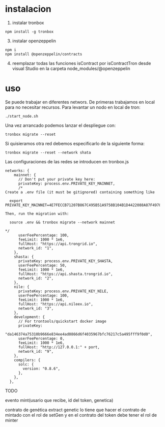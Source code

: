 # instalacion

1. instalar tronbox

```
npm install -g tronbox
```

3. instalar openzeppelin

```
npm i
npm install @openzeppelin/contracts
```

4. reemplazar todas las funciones isContract por isContractTron desde visual Studio en la carpeta node_modules/@openzeppelin

# uso

Se puede trabajar en diferentes networs. De primeras trabajamos en local para no necesitar recursos. Para levantar un nodo en local de tron:

```
./start_node.sh
```

Una vez arrancado podemos lanzar el despliegue con:

```
tronbox migrate --reset
```

Si quisieramos otra red debemos especificarlo de la siguiente forma:

```
tronbox migrate --reset --network shata
```

Las configuraciones de las redes se introducen en tronbox.js

```
networks: {
    mainnet: {
      // Don't put your private key here:
      privateKey: process.env.PRIVATE_KEY_MAINNET,
      /*
Create a .env file (it must be gitignored) containing something like

  export PRIVATE_KEY_MAINNET=4E7FECCB71207B867C495B51A9758B104B1D4422088A87F4978BE64636656243

Then, run the migration with:

  source .env && tronbox migrate --network mainnet

*/
      userFeePercentage: 100,
      feeLimit: 1000 * 1e6,
      fullHost: "https://api.trongrid.io",
      network_id: "1",
    },
    shasta: {
      privateKey: process.env.PRIVATE_KEY_SHASTA,
      userFeePercentage: 50,
      feeLimit: 1000 * 1e6,
      fullHost: "https://api.shasta.trongrid.io",
      network_id: "2",
    },
    nile: {
      privateKey: process.env.PRIVATE_KEY_NILE,
      userFeePercentage: 100,
      feeLimit: 1000 * 1e6,
      fullHost: "https://api.nileex.io",
      network_id: "3",
    },
    development: {
      // For trontools/quickstart docker image
      privateKey:
        "da146374a75310b9666e834ee4ad0866d6f4035967bfc76217c5a495fff9f0d0",
      userFeePercentage: 0,
      feeLimit: 1000 * 1e6,
      fullHost: "http://127.0.0.1:" + port,
      network_id: "9",
    },
    compilers: {
      solc: {
        version: "0.8.6",
      },
    },
  },
```

TODO

evento mint(usario que recibe, id del token, genetica)

contrato de genética extract genetic lo tiene que hacer el contrato de mintado con el rol de setGen y en el contrato del token debe tener el rol de minter
